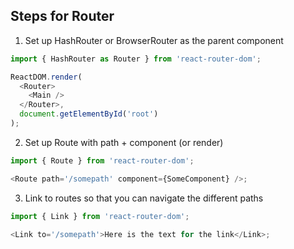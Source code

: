 ## Steps for Router

1. Set up HashRouter or BrowserRouter as the parent component

```js
import { HashRouter as Router } from 'react-router-dom';

ReactDOM.render(
  <Router>
    <Main />
  </Router>,
  document.getElementById('root')
);
```

2. Set up Route with path + component (or render)

```js
import { Route } from 'react-router-dom';

<Route path='/somepath' component={SomeComponent} />;
```

3. Link to routes so that you can navigate the different paths

```js
import { Link } from 'react-router-dom';

<Link to='/somepath'>Here is the text for the link</Link>;
```
